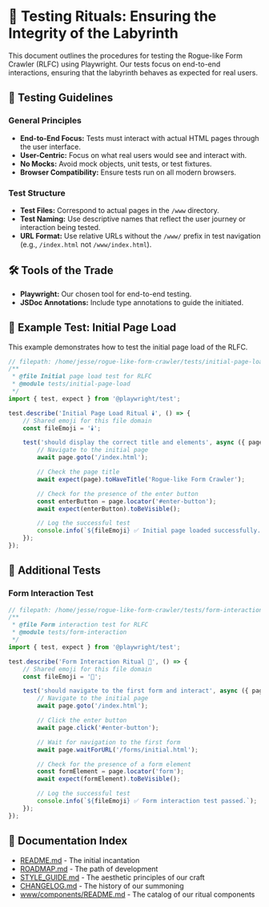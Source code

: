 # 🧪 Testing Rituals: Ensuring the Integrity of the Labyrinth

This document outlines the procedures for testing the Rogue-like Form Crawler (RLFC) using Playwright. Our tests focus on end-to-end interactions, ensuring that the labyrinth behaves as expected for real users.

## 📜 Testing Guidelines

### General Principles

-   **End-to-End Focus:** Tests must interact with actual HTML pages through the user interface.
-   **User-Centric:** Focus on what real users would see and interact with.
-   **No Mocks:** Avoid mock objects, unit tests, or test fixtures.
-   **Browser Compatibility:** Ensure tests run on all modern browsers.

### Test Structure

-   **Test Files:** Correspond to actual pages in the `/www` directory.
-   **Test Naming:** Use descriptive names that reflect the user journey or interaction being tested.
-   **URL Format:** Use relative URLs without the `/www/` prefix in test navigation (e.g., `/index.html` not `/www/index.html`).

## 🛠️ Tools of the Trade

-   **Playwright:** Our chosen tool for end-to-end testing.
-   **JSDoc Annotations:** Include type annotations to guide the initiated.

## 🔮 Example Test: Initial Page Load

This example demonstrates how to test the initial page load of the RLFC.

```javascript
// filepath: /home/jesse/rogue-like-form-crawler/tests/initial-page-load.js
/**
 * @file Initial page load test for RLFC
 * @module tests/initial-page-load
 */
import { test, expect } from '@playwright/test';

test.describe('Initial Page Load Ritual 🕯️', () => {
	// Shared emoji for this file domain
	const fileEmoji = '🕯️';

	test('should display the correct title and elements', async ({ page }) => {
		// Navigate to the initial page
		await page.goto('/index.html');

		// Check the page title
		await expect(page).toHaveTitle('Rogue-like Form Crawler');

		// Check for the presence of the enter button
		const enterButton = page.locator('#enter-button');
		await expect(enterButton).toBeVisible();

		// Log the successful test
		console.info(`${fileEmoji} ✅ Initial page loaded successfully.`);
	});
});
```

## 🧪 Additional Tests

### Form Interaction Test

```javascript
// filepath: /home/jesse/rogue-like-form-crawler/tests/form-interaction.js
/**
 * @file Form interaction test for RLFC
 * @module tests/form-interaction
 */
import { test, expect } from '@playwright/test';

test.describe('Form Interaction Ritual 🔮', () => {
	// Shared emoji for this file domain
	const fileEmoji = '🔮';

	test('should navigate to the first form and interact', async ({ page }) => {
		// Navigate to the initial page
		await page.goto('/index.html');

		// Click the enter button
		await page.click('#enter-button');

		// Wait for navigation to the first form
		await page.waitForURL('/forms/initial.html');

		// Check for the presence of a form element
		const formElement = page.locator('form');
		await expect(formElement).toBeVisible();

		// Log the successful test
		console.info(`${fileEmoji} ✅ Form interaction test passed.`);
	});
});
```

## 📄 Documentation Index

-   [README.md](README.md) - The initial incantation
-   [ROADMAP.md](ROADMAP.md) - The path of development
-   [STYLE_GUIDE.md](STYLE_GUIDE.md) - The aesthetic principles of our craft
-   [CHANGELOG.md](CHANGELOG.md) - The history of our summoning
-   [www/components/README.md](www/components/README.md) - The catalog of our ritual components
